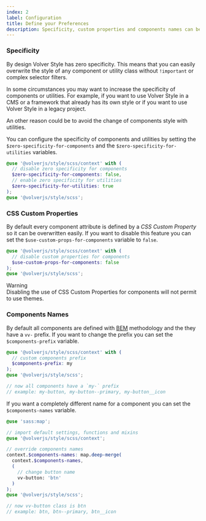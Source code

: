 ```yaml
---
index: 2
label: Configuration
title: Define your Preferences
description: Specificity, custom properties and components names can be configured as you want.
---
```


### Specificity
By design Volver Style has zero specificity. This means that you can easily overwrite the style of any component or utility class without `!important` or complex selector filters.

In some circumstances you may want to increase the specificity of components or utilities. For example, if you want to use Volver Style in a CMS or a framework that already has its own style or if you want to use Volver Style in a legacy project.

An other reason could be to avoid the change of components style with utilities.

You can configure the specificity of components and utilities by setting the `$zero-specificity-for-components` and the `$zero-specificity-for-utilities` variables.

```scss
@use '@volverjs/style/scss/context' with (
  // disable zero specificity for components
  $zero-specificity-for-components: false,
  // enable zero specificity for utilities
  $zero-specificity-for-utilities: true
);
@use '@volverjs/style/scss';
```


### CSS Custom Properties
By default every component attribute is defined by a *CSS Custom Property* so it can be overwritten easily. If you want to disable this feature you can set the `$use-custom-props-for-components` variable to `false`.

```scss
@use '@volverjs/style/scss/context' with (
  // disable custom properties for components
  $use-custom-props-for-components: false
);
@use '@volverjs/style/scss';
```

<div class="vv-alert vv-alert--callout vv-alert--warning mb-lg">
  <div class="vv-alert__header">
    <div class="vv-alert__title">Warning</div>
  </div>
  <div class="vv-alert__content">
    Disabling the use of CSS Custom Properties for components will not permit to use themes.
  </div>
</div>


### Components Names
By default all components are defined with [BEM](https://getbem.com/) methodology and the they have a `vv-` prefix. If you want to change the prefix you can set the `$components-prefix` variable.

```scss
@use '@volverjs/style/scss/context' with (
  // custom components prefix
  $components-prefix: my
);
@use '@volverjs/style/scss';

// now all components have a `my-` prefix
// example: my-button, my-button--primary, my-button__icon
```

If you want a completely different name for a component you can set the `$components-names` variable.

```scss
@use 'sass:map';

// import default settings, functions and mixins
@use '@volverjs/style/scss/context';

// override components names
context.$components-names: map.deep-merge(
  context.$components-names,
  (
    // change button name
    vv-button: 'btn'
  )
);
@use '@volverjs/style/scss';

// now vv-button class is btn
// example: btn, btn--primary, btn__icon
```
